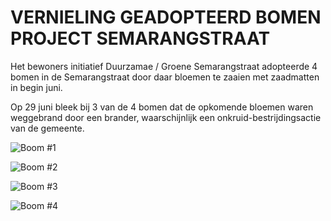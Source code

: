 # VERNIELING GEADOPTEERD BOMEN PROJECT SEMARANGSTRAAT

Het bewoners initiatief Duurzamae / Groene Semarangstraat adopteerde 4 bomen in de Semarangstraat door daar bloemen te zaaien met zaadmatten in begin juni.

Op 29 juni bleek bij 3 van de 4 bomen dat de opkomende bloemen waren weggebrand door een brander, waarschijnlijk een onkruid-bestrijdingsactie van de gemeente.

![Boom #1](img/IMG_9562)

![Boom #2](img/IMG_9561)

![Boom #3](img/IMG_9560)

![Boom #4](img/IMG_9559)
